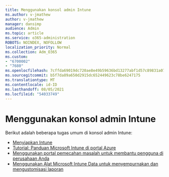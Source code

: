 ```yaml
---
title: Menggunakan konsol admin Intune
ms.author: v-jmathew
author: v-jmathew
manager: dansimp
audience: Admin
ms.topic: article
ms.service: o365-administration
ROBOTS: NOINDEX, NOFOLLOW
localization_priority: Normal
ms.collection: Adm_O365
ms.custom:
- "6700002"
- "7680"
ms.openlocfilehash: 7cffda69019dc720ae8e49b59636bd13277abf1d57c89831a077f4d66b4586a3
ms.sourcegitcommit: b5f7da89a650d2915dc652449623c78be6247175
ms.translationtype: MT
ms.contentlocale: id-ID
ms.lasthandoff: 08/05/2021
ms.locfileid: "54033749"
---
```

# <a name="using-intune-admin-console"></a>Menggunakan konsol admin Intune

Berikut adalah beberapa tugas umum di konsol admin Intune:

- [Menyiapkan Intune](https://docs.microsoft.com/mem/intune/fundamentals/setup-steps)
- [Tutorial: Panduan Microsoft Intune di portal Azure](https://docs.microsoft.com/mem/intune/fundamentals/tutorial-walkthrough-intune-portal)
- [Menggunakan portal pemecahan masalah untuk membantu pengguna di perusahaan Anda](https://docs.microsoft.com/mem/intune/fundamentals/help-desk-operators)
- [Menggunakan Alat Microsoft Intune Data untuk menyempurnakan dan mengustomisasi laporan](https://docs.microsoft.com/mem/intune/developer/reports-nav-create-intune-reports)

